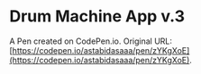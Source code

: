 # Drum Machine App v.3

A Pen created on CodePen.io. Original URL: [https://codepen.io/astabidasaaa/pen/zYKgXoE](https://codepen.io/astabidasaaa/pen/zYKgXoE).


